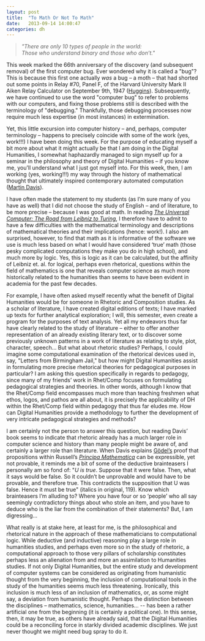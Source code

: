 ```yaml
---
layout: post
title:  "To Math Or Not To Math"
date:   2013-09-14 14:00:47
categories: dh
---
```


> _"There are only 10 types of people in the world:  
Those who understand binary and those who don’t."_

This week marked the 66th anniversary of the discovery (and subsequent removal) of the first computer bug. Ever wondered why it is called a "bug"? This is because this first one actually _was_ a bug – a moth – that had shorted out some points in Relay #70, Panel F, of the Harvard University Mark II Aiken Relay Calculator on September 9th, 1947 ([Huggins][huggins]). Subsequently, we have continued to use the word "computer bug" to refer to problems with our computers, and fixing those problems still is described with the terminology of "debugging." Thankfully, those debugging processes now require much less expertise (in most instances) in extermination.

Yet, this little excursion into computer history – and, perhaps, computer terminology – happens to precisely coincide with some of the work (yes, work!!!) I have been doing this week. For the purpose of educating myself a bit more about what it might actually be that I am doing in the Digital Humanities, I somewhat haphazardly managed to sign myself up for a seminar in the philosophy and theory of Digital Humanities – if you know me, you’ll understand what I just got myself into. For this week, then, I am working (yes, working!!!) my way through the history of mathematical thought that ultimately inspired contemporary automated computation ([Martin Davis][davis]).

<!--break-->

I have often made the statement to my students (as I’m sure many of you have as well) that I did not choose the study of English – and of literature, to be more precise – because I was good at math. In reading _[The Universal Computer: The Road from Leibniz to Turing][universal]_, I therefore have to admit to have a few difficulties with the mathematical terminology and descriptions of mathematical theories and their implications (hence: work!). I also am surprised, however, to find that math as it is informative of the software we use is much less based on what I would have considered ‘true’ math (those pesky complicated computations they make you do in high school), and much more by logic. Yes, this is logic as it can be calculated, but the affinity of Leibniz et. al. for logical, perhaps even rhetorical, questions within the field of mathematics is one that reveals computer science as much more historically related to the humanities than seems to have been evident in academia for the past few decades. 

For example, I have often asked myself recently what the benefit of Digital Humanities would be for someone in Rhetoric and Composition studies. As a scholar of literature, I have created digital editions of texts; I have marked up texts for further analytical exploration; I will, this semester, even create a program for the purposes of text analysis. Yet all my endeavors thus far have clearly related to the study of literature – either to offer another representation of an already existing literary text, or to discover some previously unknown patterns in a work of literature as relating to style, plot, character, speech… But what about rhetoric studies? Perhaps, I could imagine some computational examination of the rhetorical devices used in, say, "Letters from Birmingham Jail," but how might Digital Humanities assist in formulating more precise rhetorical theories for pedagogical purposes in particular? I am asking this question specifically in regards to pedagogy, since many of my friends’ work in Rhet/Comp focuses on formulating pedagogical strategies and theories. In other words, although I know that the Rhet/Comp field encompasses much more than teaching freshmen what ethos, logos, and pathos are all about, it is precisely the applicability of DH within the Rhet/Comp field within pedagogy that thus far eludes me. How can Digital Humanities provide a methodology to further the development of very intricate pedagogical strategies and methods?

I am certainly not the person to answer this question, but reading Davis’ book seems to indicate that rhetoric already has a much larger role in computer science and history than many people might be aware of, and certainly a larger role than literature. When Davis explains [Gödel’s][goedel] proof that propositions within Russell’s _[Principa Mathematica][PM]_ can be expressible, yet not provable, it reminds me a bit of some of the deductive brainteasers I personally am so fond of: "_U is true_. Suppose that it were false. Then, what it says would be false. So it couldn’t be unprovable and would have to be provable, and therefore true. This contradicts the supposition that U was false. Hence it must be true" (italics in original, 119). Know which brainteasers I’m alluding to? Where you have four or so ‘people’ who all say seemingly contradictory things about who stole an item, and you have to deduce who is the liar from the combination of their statements? But, I am digressing…

What really is at stake here, at least for me, is the philosophical and rhetorical nature in the approach of these mathematicians to computational logic. While deductive (and inductive) reasoning play a large role in humanities studies, and perhaps even more so in the study of rhetoric, a computational approach to those very pillars of scholarship constitutes perhaps less an alienation from and more an assimilation to Humanities studies. If not only Digital Humanities, but the entire study and development of computer systems can be considered as originating from humanistic thought from the very beginning, the inclusion of computational tools in the study of the humanities seems much less threatening. Ironically, this inclusion is much less of an inclusion of mathematics, or, as some might say, a deviation from humanistic thought. Perhaps the distinction between the disciplines – mathematics, science, humanities… -- has been a rather artificial one from the beginning (it is certainly a political one). In this sense, then, it may be true, as others have already said, that the Digital Humanities could be a reconciling force in starkly divided academic disciplines. We just never thought we might need bug spray to do it.


[huggins]: http://www.jamesshuggins.com/h/tek1/first_computer_bug.htm
[davis]: http://en.wikipedia.org/wiki/Martin_Davis
[universal]: http://www.publishersweekly.com/978-0-393-04785-1
[PM]: http://en.wikipedia.org/wiki/Principia_Mathematica
[goedel]: http://en.wikipedia.org/wiki/Goedel